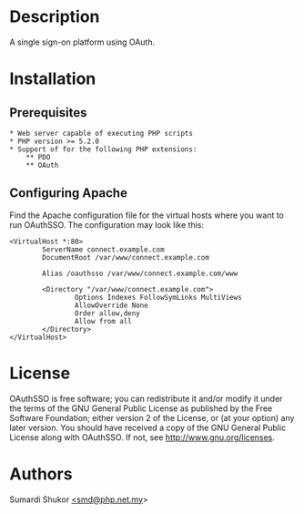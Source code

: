 # Description
A single sign-on platform using OAuth.

# Installation

## Prerequisites
	* Web server capable of executing PHP scripts
	* PHP version >= 5.2.0
	* Support of for the following PHP extensions:
		** PDO
		** OAuth

## Configuring Apache
Find the Apache configuration file for the virtual hosts where you want to run OAuthSSO. The configuration may look like this:


	<VirtualHost *:80>
	        ServerName connect.example.com
	        DocumentRoot /var/www/connect.example.com
	
	        Alias /oauthsso /var/www/connect.example.com/www
	        
	        <Directory "/var/www/connect.example.com">
                    Options Indexes FollowSymLinks MultiViews
                    AllowOverride None
                    Order allow,deny
                    Allow from all
            </Directory>
	</VirtualHost>

# License
OAuthSSO is free software; you can redistribute it and/or modify it under the terms of the GNU General Public License as published by the Free Software Foundation; either version 2 of the License, or (at your option) any later version. You should have received a copy of the GNU General Public License along with OAuthSSO. If not, see http://www.gnu.org/licenses.

# Authors
Sumardi Shukor <a href="mailto:smd@.php.net.my">&lt;smd@php.net.my&gt;</a>

